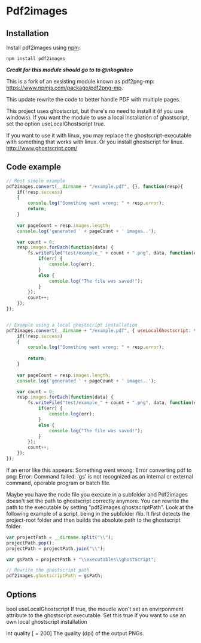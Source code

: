# Pdf2images

## Installation

Install pdf2images using [npm](http://npmjs.org/):

```
npm install pdf2images
```

***Credit for this module should go to to @nkognitoo***

This is a fork of an exsisting module known as pdf2png-mp: https://www.npmjs.com/package/pdf2png-mp.  

This update rewrite the code to better handle PDF with multiple pages.

This project uses ghostscript, but there's no need to install it (if you use windows).
If you want the module to use a local installation of ghostscript, set the option useLocalGhostscript true.

If you want to use it with linux, you may replace the ghostscript-executable with something that works with linux.
Or you install ghostscript for linux.
http://www.ghostscript.com/

## Code example
```javascript
// Most simple example
pdf2images.convert(__dirname + "/example.pdf", {}, function(resp){
	if(!resp.success)
	{
		console.log("Something went wrong: " + resp.error);	
		return;
	}
	
	var pageCount = resp.images.length;
	console.log('generated ' + pageCount + ' images..');

	var count = 0;
	resp.images.forEach(function(data) {
		fs.writeFile("test/example_" + count + ".png", data, function(err) {
			if(err) {
				console.log(err);
			}
			else {
				console.log("The file was saved!");
			}
		});
		count++;
	});
});


// Example using a local ghostscript installation
pdf2images.convert(__dirname + "/example.pdf", { useLocalGhostscript: true }, function(resp){
	if(!resp.success)
	{
		console.log("Something went wrong: " + resp.error);
		
		return;
	}
	
	var pageCount = resp.images.length;
	console.log('generated ' + pageCount + ' images..');

	var count = 0;
	resp.images.forEach(function(data) {
		fs.writeFile("test/example_" + count + ".png", data, function(err) {
			if(err) {
				console.log(err);
			}
			else {
				console.log("The file was saved!");
			}
		});
		count++;
	});
});
```
If an error like this appears:
Something went wrong: Error converting pdf to png: Error: Command failed: 'gs' is not recognized as an internal or external command, operable program or batch file.

Maybe you have the node file you execute in a subfolder and Pdf2images doesn't set  the path to ghostscript correctly anymore.
You can rewrite the path to the executable by setting "pdf2images.ghostscriptPath".
Look at the following example of a script, being in the subfolder /lib.
It first detects the project-root folder and then builds the absolute path to the ghostscript folder.

```javascript
var projectPath = __dirname.split("\\");
projectPath.pop();
projectPath = projectPath.join("\\");

var gsPath = projectPath + "\\executables\\ghostScript";

// Rewrite the ghostscript path
pdf2images.ghostscriptPath = gsPath;
```

## Options

bool useLocalGhostscript
	If true, the moudle won't set an envirponment attribute to the ghostscript executable.
	Set this true if you want to use an own local ghostscript installation

int quality [ = 200]
	The quality (dpi) of the output PNGs.
